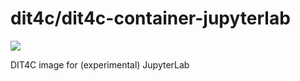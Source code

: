 # dit4c/dit4c-container-jupyterlab

[![](https://images.microbadger.com/badges/image/dit4c/dit4c-container-jupyterlab.svg)](http://microbadger.com/images/dit4c/dit4c-container-jupyterlab)

DIT4C image for (experimental) JupyterLab
